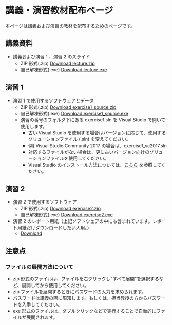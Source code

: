 # 講義・演習教材配布ページ

本ページは講義および演習の教材を配布するためのページです。

## 講義資料

* 講義および演習 1 、演習 2 のスライド
    * ZIP 形式(.zip) [Download lecture.zip](https://github.com/carele-imgrecog/carele-imgrecog.github.io/releases/download/v2.2.0/lecture.zip)
    * 自己解凍形式(.exe) [Download lecture.exe](https://github.com/carele-imgrecog/carele-imgrecog.github.io/releases/download/v2.2.0/lecture.exe)

## 演習 1

* 演習 1 で使用するソフトウェアとデータ
    * ZIP 形式(.zip) [Download exercise1\_source.zip](https://github.com/carele-imgrecog/carele-imgrecog.github.io/releases/download/v2.2.0/exercise1.zip)
    * 自己解凍形式(.exe) [Download exercise1\_source.exe](https://github.com/carele-imgrecog/carele-imgrecog.github.io/releases/download/v2.2.0/exercise1.exe)
    * 演習の番号のフォルダ下にある exercise1.sln を Visual Studio で開いて使用します。
        * 古い Visual Studio を使用する場合はバージョンに応じて、使用するソリューションファイル (.sln) を変えてください。
        * 例) Visual Studio Community 2017 の場合は、exercise1\_vc2017.sln
        * 対応するファイルがない場合は、更に古いバージョン向けのソリューションファイルを使用してください。
        * Visual Studio のインストール方法については、<a href="vs_install.html">こちら</a> を参照してください。

## 演習 2

* 演習 2 で使用するソフトウェア
    * ZIP 形式(.zip) [Download exercise2.zip](https://github.com/carele-imgrecog/carele-imgrecog.github.io/releases/download/v2.2.0/exercise2.zip)
    * 自己解凍形式(.exe) [Download exercise2.exe](https://github.com/carele-imgrecog/carele-imgrecog.github.io/releases/download/v2.2.0/exercise2.exe)
* 演習 2 のレポート用紙（上記ソフトウェアの中にも含まれています。レポート用紙だけダウンロードしたい人用。）
    * [Download](https://github.com/carele-imgrecog/carele-imgrecog.github.io/releases/download/v2.2.0/exercise2_report.doc)

## 注意点

### ファイルの展開方法について

* zip 形式のファイルは、ファイルを右クリックし"すべて展開"を選択するなど、展開してから使用してください。
* zip ファイルを展開するときにパスワードの入力を求められます。
* パスワードは講義の際に周知します。もしくは、担当教授の方からパスワードを入手してください。
* exe 形式のファイルは、ダブルクリックなどで実行することで自動的にファイルが展開されます。
